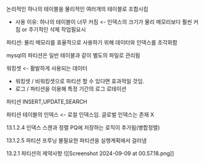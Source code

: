 논리적인 하나의 테이블을 물리적인 여러개의 테이블로 조합시킴

- 사용 이유: 하나의 테이블이 너무 커짐 <- 인덱스의 크기가 물리 메모리보다 훨씬 커짐 or 주기적인 삭제 작업필요시

파티션: 물리 메모리를 효율적으로 사용하기 위해 데이터와 인덱스를 조각화함

mysql의 파티션은 일반 테이블과 같이 별도의 파일로 관리됨


워킹셋 <- 활발하게 사용되는 데이터

- 워킹셋 / 비워킹셋으로 파티션 할 수 있다면 효과적일 것임.
- 로그 / 파티션을 이용해 특정 기간의 로그 로테이션

파티션 INSERT,UPDATE,SEARCH

파티션 테이블의 인덱스 <- 로컬 인덱스임. 글로벌 인덱스는 존재 X

13.1.2.4 인덱스 스캔과 정렬
PQ에 저장하는 로직이 추가됨(병합정렬)

13.1.2.5 파티션 프루닝
불필요한 파티션을 실행계획에서 걸러냄


13.2.1 파티션의 제약사항
![[Screenshot 2024-09-09 at 00.57.18.png]]
